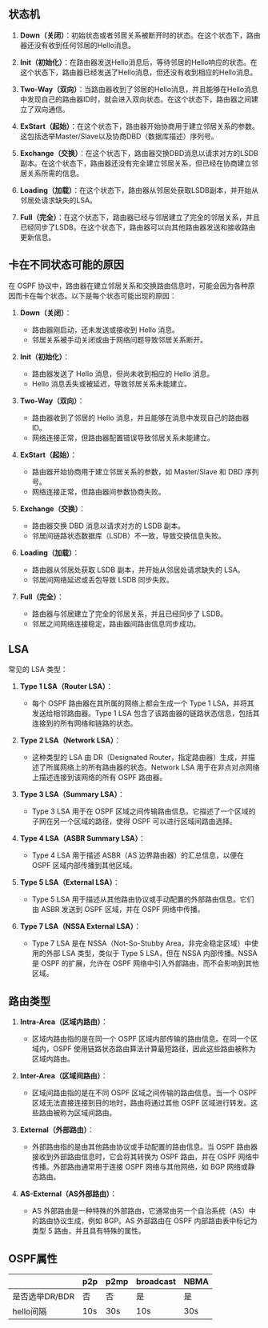## 状态机

1. **Down（关闭）**：初始状态或者邻居关系被断开时的状态。在这个状态下，路由器还没有收到任何邻居的Hello消息。

2. **Init（初始化）**：在路由器发送Hello消息后，等待邻居的Hello响应的状态。在这个状态下，路由器已经发送了Hello消息，但还没有收到相应的Hello消息。

3. **Two-Way（双向）**：当路由器收到了邻居的Hello消息，并且能够在Hello消息中发现自己的路由器ID时，就会进入双向状态。在这个状态下，路由器之间建立了双向通信。

4. **ExStart（起始）**：在这个状态下，路由器开始协商用于建立邻居关系的参数。这包括选举Master/Slave以及协商DBD（数据库描述）序列号。

5. **Exchange（交换）**：在这个状态下，路由器交换DBD消息以请求对方的LSDB副本。在这个状态下，路由器还没有完全建立邻居关系，但已经在协商建立邻居关系所需的信息。

6. **Loading（加载）**：在这个状态下，路由器从邻居处获取LSDB副本，并开始从邻居处请求缺失的LSA。

7. **Full（完全）**：在这个状态下，路由器已经与邻居建立了完全的邻居关系，并且已经同步了LSDB。在这个状态下，路由器可以向其他路由器发送和接收路由更新信息。

## 卡在不同状态可能的原因
在 OSPF 协议中，路由器在建立邻居关系和交换路由信息时，可能会因为各种原因而卡在每个状态。以下是每个状态可能出现的原因：

1. **Down（关闭）**：
   - 路由器刚启动，还未发送或接收到 Hello 消息。
   - 邻居关系被手动关闭或由于网络问题导致邻居关系断开。

2. **Init（初始化）**：
   - 路由器发送了 Hello 消息，但尚未收到相应的 Hello 消息。
   - Hello 消息丢失或被延迟，导致邻居关系未能建立。

3. **Two-Way（双向）**：
   - 路由器收到了邻居的 Hello 消息，并且能够在消息中发现自己的路由器ID。
   - 网络连接正常，但路由器配置错误导致邻居关系未能建立。

4. **ExStart（起始）**：
   - 路由器开始协商用于建立邻居关系的参数，如 Master/Slave 和 DBD 序列号。
   - 网络连接正常，但路由器间参数协商失败。

5. **Exchange（交换）**：
   - 路由器交换 DBD 消息以请求对方的 LSDB 副本。
   - 邻居间链路状态数据库（LSDB）不一致，导致交换信息失败。

6. **Loading（加载）**：
   - 路由器从邻居处获取 LSDB 副本，并开始从邻居处请求缺失的 LSA。
   - 邻居间网络延迟或丢包导致 LSDB 同步失败。

7. **Full（完全）**：
   - 路由器与邻居建立了完全的邻居关系，并且已经同步了 LSDB。
   - 邻居之间网络连接稳定，路由器间路由信息同步成功。

## LSA
常见的 LSA 类型：

1. **Type 1 LSA（Router LSA）**：
   - 每个 OSPF 路由器在其所属的网络上都会生成一个 Type 1 LSA，并将其发送给相邻路由器。Type 1 LSA 包含了该路由器的链路状态信息，包括其连接到的所有网络和链路的状态。

2. **Type 2 LSA（Network LSA）**：
   - 这种类型的 LSA 由 DR（Designated Router，指定路由器）生成，并描述了所属网络上的所有路由器的状态。Network LSA 用于在非点对点网络上描述连接到该网络的所有 OSPF 路由器。

3. **Type 3 LSA（Summary LSA）**：
   - Type 3 LSA 用于在 OSPF 区域之间传输路由信息。它描述了一个区域的子网在另一个区域的路径，使得 OSPF 可以进行区域间路由选择。

4. **Type 4 LSA（ASBR Summary LSA）**：
   - Type 4 LSA 用于描述 ASBR（AS 边界路由器）的汇总信息，以便在 OSPF 区域内部传播到其他区域。

5. **Type 5 LSA（External LSA）**：
   - Type 5 LSA 用于描述从其他路由协议或手动配置的外部路由信息。它们由 ASBR 发送到 OSPF 区域，并在 OSPF 网络中传播。

6. **Type 7 LSA（NSSA External LSA）**：
   - Type 7 LSA 是在 NSSA（Not-So-Stubby Area，非完全稳定区域）中使用的外部 LSA 类型，类似于 Type 5 LSA，但在 NSSA 内部传播。NSSA 是 OSPF 的扩展，允许在 OSPF 网络中引入外部路由，而不会影响到其他区域。

## 路由类型

1. **Intra-Area（区域内路由）**：
   - 区域内路由指的是在同一个 OSPF 区域内部传输的路由信息。在同一个区域内，OSPF 使用链路状态路由算法计算最短路径，因此这些路由被称为区域内路由。

2. **Inter-Area（区域间路由）**：
   - 区域间路由指的是在不同 OSPF 区域之间传输的路由信息。当一个 OSPF 区域无法直接连接到目的地时，路由将通过其他 OSPF 区域进行转发。这些路由被称为区域间路由。

3. **External（外部路由）**：
   - 外部路由指的是由其他路由协议或手动配置的路由信息。当 OSPF 路由器接收到外部路由信息时，它会将其转换为 OSPF 路由，并在 OSPF 网络中传播。外部路由通常用于连接 OSPF 网络与其他网络，如 BGP 网络或静态路由。

4. **AS-External（AS外部路由）**：
   - AS 外部路由是一种特殊的外部路由，它通常由另一个自治系统（AS）中的路由协议生成，例如 BGP。AS 外部路由在 OSPF 内部路由表中标记为类型 5 路由，并且具有特殊的属性。

## OSPF属性

|  | p2p | p2mp | broadcast | NBMA |
|-----|-----|-----|-----|-----|
| 是否选举DR/BDR | 否 | 否 | 是 | 是 |
| hello间隔 | 10s | 30s | 10s | 30s |
